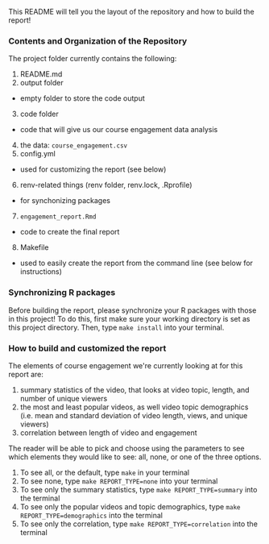 This README will tell you the layout of the repository and how to build 
the report!

### Contents and Organization of the Repository

The project folder currently contains the following:

1) README.md
2) output folder
- empty folder to store the code output
3) code folder
- code that will give us our course engagement data analysis
4) the data: `course_engagement.csv`
5) config.yml
- used for customizing the report (see below)
6) renv-related things (renv folder, renv.lock, .Rprofile)
- for synchonizing packages
7) `engagement_report.Rmd`
- code to create the final report
8) Makefile
- used to easily create the report from the command line (see below for instructions)

### Synchronizing R packages

Before building the report, please synchronize your R packages with those in this project! 
To do this, first make sure your working directory is set as this project directory. 
Then, type `make install` into your terminal.

### How to build and customized the report

The elements of course engagement we're currently looking at for this report are: 

1) summary statistics of the video, that looks at video topic, length, and number of unique viewers
2) the most and least popular videos, as well video topic demographics (i.e. mean and standard deviation of video length, views, and unique viewers)
3) correlation between length of video and engagement

The reader will be able to pick and choose using the parameters to see which 
elements they would like to see: all, none, or one of the three options.

1) To see all, or the default, type `make` in your terminal
2) To see none, type `make REPORT_TYPE=none` into your terminal
3) To see only the summary statistics, type `make REPORT_TYPE=summary` into the terminal
4) To see only the popular videos and topic demographics, type `make REPORT_TYPE=demographics` into the terminal
4) To see only the correlation, type `make REPORT_TYPE=correlation` into the terminal